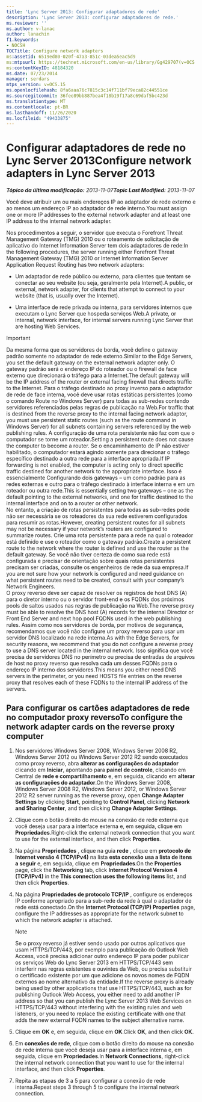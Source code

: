 ```yaml
---
title: 'Lync Server 2013: Configurar adaptadores de rede'
description: 'Lync Server 2013: configurar adaptadores de rede.'
ms.reviewer: ''
ms.author: v-lanac
author: lanachin
f1.keywords:
- NOCSH
TOCTitle: Configure network adapters
ms:assetid: 6519ed80-020f-47a3-851c-03dea5eac5d9
ms:mtpsurl: https://technet.microsoft.com/en-us/library/Gg429707(v=OCS.15)
ms:contentKeyID: 48184320
ms.date: 07/23/2014
manager: serdars
mtps_version: v=OCS.15
ms.openlocfilehash: 8fa6aaa76c7815c3c14f711bf79eca82c44551ce
ms.sourcegitcommit: 36fee89bb887bea4f18b19f17a8c69daf5bc423d
ms.translationtype: MT
ms.contentlocale: pt-BR
ms.lasthandoff: 11/26/2020
ms.locfileid: "49433875"
---
```

# <a name="configure-network-adapters-in-lync-server-2013"></a><span data-ttu-id="360f9-103">Configurar adaptadores de rede no Lync Server 2013</span><span class="sxs-lookup"><span data-stu-id="360f9-103">Configure network adapters in Lync Server 2013</span></span>

<div data-xmlns="http://www.w3.org/1999/xhtml">

<div class="topic" data-xmlns="http://www.w3.org/1999/xhtml" data-msxsl="urn:schemas-microsoft-com:xslt" data-cs="https://msdn.microsoft.com/">

<div data-asp="https://msdn2.microsoft.com/asp">



</div>

<div id="mainSection">

<div id="mainBody"><span data-ttu-id="360f9-104">

<span> </span></span><span class="sxs-lookup"><span data-stu-id="360f9-104">

<span> </span></span></span>

<span data-ttu-id="360f9-105">_**Tópico da última modificação:** 2013-11-07_</span><span class="sxs-lookup"><span data-stu-id="360f9-105">_**Topic Last Modified:** 2013-11-07_</span></span>

<span data-ttu-id="360f9-106">Você deve atribuir um ou mais endereços IP ao adaptador de rede externo e ao menos um endereço IP ao adaptador de rede interno.</span><span class="sxs-lookup"><span data-stu-id="360f9-106">You must assign one or more IP addresses to the external network adapter and at least one IP address to the internal network adapter.</span></span>

<span data-ttu-id="360f9-107">Nos procedimentos a seguir, o servidor que executa o Forefront Threat Management Gateway (TMG) 2010 ou o roteamento de solicitação de aplicativo do Internet Information Server tem dois adaptadores de rede:</span><span class="sxs-lookup"><span data-stu-id="360f9-107">In the following procedures, the server running either Forefront Threat Management Gateway (TMG) 2010 or Internet Information Server Application Request Routing has two network adapters:</span></span>

  - <span data-ttu-id="360f9-108">Um adaptador de rede público ou externo, para clientes que tentam se conectar ao seu website (ou seja, geralmente pela Internet).</span><span class="sxs-lookup"><span data-stu-id="360f9-108">A public, or external, network adapter, for clients that attempt to connect to your website (that is, usually over the Internet).</span></span>

  - <span data-ttu-id="360f9-109">Uma interface de rede privada ou interna, para servidores internos que executam o Lync Server que hospeda serviços Web.</span><span class="sxs-lookup"><span data-stu-id="360f9-109">A private, or internal, network interface, for internal servers running Lync Server that are hosting Web Services.</span></span>

<div>


> [!IMPORTANT]  
> <span data-ttu-id="360f9-110">Da mesma forma que os servidores de borda, você define o gateway padrão somente no adaptador de rede externo.</span><span class="sxs-lookup"><span data-stu-id="360f9-110">Similar to the Edge Servers, you set the default gateway on the external network adapter only.</span></span> <span data-ttu-id="360f9-111">O gateway padrão será o endereço IP do roteador ou o firewall de face externo que direcionará o tráfego para a Internet.</span><span class="sxs-lookup"><span data-stu-id="360f9-111">The default gateway will be the IP address of the router or external facing firewall that directs traffic to the Internet.</span></span> <span data-ttu-id="360f9-112">Para o tráfego destinado ao proxy inverso para o adaptador de rede de face interna, você deve usar rotas estáticas persistentes (como o comando Route no Windows Server) para todas as sub-redes contendo servidores referenciados pelas regras de publicação na Web.</span><span class="sxs-lookup"><span data-stu-id="360f9-112">For traffic that is destined from the reverse proxy to the internal facing network adaptor, you must use persistent static routes (such as the route command in Windows Server) for all subnets containing servers referenced by the web publishing rules.</span></span> <span data-ttu-id="360f9-113">A configuração de uma rota persistente não faz com que o computador se torne um roteador.</span><span class="sxs-lookup"><span data-stu-id="360f9-113">Setting a persistent route does not cause the computer to become a router.</span></span> <span data-ttu-id="360f9-114">Se o encaminhamento de IP não estiver habilitado, o computador estará agindo somente para direcionar o tráfego específico destinado a outra rede para a interface apropriada.</span><span class="sxs-lookup"><span data-stu-id="360f9-114">If IP forwarding is not enabled, the computer is acting only to direct specific traffic destined for another network to the appropriate interface.</span></span> <span data-ttu-id="360f9-115">Isso é essencialmente Configurando dois gateways – um como padrão para as redes externas e outro para o tráfego destinado à interface interna e em um roteador ou outra rede.</span><span class="sxs-lookup"><span data-stu-id="360f9-115">This is essentially setting two gateways – one as the default pointing to the external networks, and one for traffic destined to the internal interface and on to a router or other network.</span></span><BR><span data-ttu-id="360f9-116">No entanto, a criação de rotas persistentes para todas as sub-redes pode não ser necessária se os roteadores da sua rede estiverem configurados para resumir as rotas.</span><span class="sxs-lookup"><span data-stu-id="360f9-116">However, creating persistent routes for all subnets may not be necessary if your network’s routers are configured to summarize routes.</span></span> <span data-ttu-id="360f9-117">Crie uma rota persistente para a rede na qual o roteador está definido e use o roteador como o gateway padrão.</span><span class="sxs-lookup"><span data-stu-id="360f9-117">Create a persistent route to the network where the router is defined and use the router as the default gateway.</span></span> <span data-ttu-id="360f9-118">Se você não tiver certeza de como sua rede está configurada e precisar de orientação sobre quais rotas persistentes precisam ser criadas, consulte os engenheiros de rede da sua empresa.</span><span class="sxs-lookup"><span data-stu-id="360f9-118">If you are not sure how your network is configured and need guidance on what persistent routes need to be created, consult with your company’s Network Engineers.</span></span><BR><span data-ttu-id="360f9-119">O proxy reverso deve ser capaz de resolver os registros de host DNS (A) para o diretor interno ou o servidor front-end e os FQDNs dos próximos pools de saltos usados nas regras de publicação na Web.</span><span class="sxs-lookup"><span data-stu-id="360f9-119">The reverse proxy must be able to resolve the DNS host (A) records for the internal Director or Front End Server and next hop pool FQDNs used in the web publishing rules.</span></span> <span data-ttu-id="360f9-120">Assim como nos servidores de borda, por motivos de segurança, recomendamos que você não configure um proxy reverso para usar um servidor DNS localizado na rede interna.</span><span class="sxs-lookup"><span data-stu-id="360f9-120">As with the Edge Servers, for security reasons, we recommend that you do not configure a reverse proxy to use a DNS server located in the internal network.</span></span> <span data-ttu-id="360f9-121">Isso significa que você precisa de servidores DNS no perímetro ou precisa de entradas de arquivos de host no proxy reverso que resolva cada um desses FQDNs para o endereço IP interno dos servidores.</span><span class="sxs-lookup"><span data-stu-id="360f9-121">This means you either need DNS servers in the perimeter, or you need HOSTS file entries on the reverse proxy that resolves each of these FQDNs to the internal IP address of the servers.</span></span>



</div>

<div>

## <a name="to-configure-the-network-adapter-cards-on-the-reverse-proxy-computer"></a><span data-ttu-id="360f9-122">Para configurar os cartões adaptadores de rede no computador proxy reverso</span><span class="sxs-lookup"><span data-stu-id="360f9-122">To configure the network adapter cards on the reverse proxy computer</span></span>

1.  <span data-ttu-id="360f9-123">Nos servidores Windows Server 2008, Windows Server 2008 R2, Windows Server 2012 ou Windows Server 2012 R2 sendo executados como proxy reverso, abra **alterar as configurações do adaptador** clicando em **Iniciar**, apontando para **painel de controle**, clicando em Central de **rede e compartilhamento** e, em seguida, clicando em **alterar as configurações do adaptador**.</span><span class="sxs-lookup"><span data-stu-id="360f9-123">On the Windows Server 2008, Windows Server 2008 R2, Windows Server 2012, or Windows Server 2012 R2 server running as the reverse proxy, open **Change Adapter Settings** by clicking **Start**, pointing to **Control Panel**, clicking **Network and Sharing Center**, and then clicking **Change Adapter Settings**.</span></span>

2.  <span data-ttu-id="360f9-124">Clique com o botão direito do mouse na conexão de rede externa que você deseja usar para a interface externa e, em seguida, clique em **Propriedades**.</span><span class="sxs-lookup"><span data-stu-id="360f9-124">Right-click the external network connection that you want to use for the external interface, and then click **Properties**.</span></span>

3.  <span data-ttu-id="360f9-125">Na página **Propriedades** , clique na guia **rede** , clique em **protocolo de Internet versão 4 (TCP/IPv4)** na lista **esta conexão usa a lista de itens a seguir** e, em seguida, clique em **Propriedades**.</span><span class="sxs-lookup"><span data-stu-id="360f9-125">On the **Properties** page, click the **Networking** tab, click **Internet Protocol Version 4 (TCP/IPv4)** in the **This connection uses the following items** list, and then click **Properties**.</span></span>

4.  <span data-ttu-id="360f9-126">Na página **Propriedades de protocolo TCP/IP** , configure os endereços IP conforme apropriado para a sub-rede da rede à qual o adaptador de rede está conectado.</span><span class="sxs-lookup"><span data-stu-id="360f9-126">On the **Internet Protocol (TCP/IP) Properties** page, configure the IP addresses as appropriate for the network subnet to which the network adapter is attached.</span></span>
    
    <div>
    

    > [!NOTE]  
    > <span data-ttu-id="360f9-127">Se o proxy reverso já estiver sendo usado por outros aplicativos que usam HTTPS/TCP/443, por exemplo para publicação do Outlook Web Access, você precisa adicionar outro endereço IP para poder publicar os serviços Web do Lync Server 2013 em HTTPS/TCP/443 sem interferir nas regras existentes e ouvintes da Web, ou precisa substituir o certificado existente por um que adicione os novos nomes de FQDN externos ao nome alternativo da entidade.</span><span class="sxs-lookup"><span data-stu-id="360f9-127">If the reverse proxy is already being used by other applications that use HTTPS/TCP/443, such as for publishing Outlook Web Access, you either need to add another IP address so that you can publish the Lync Server 2013 Web Services on HTTPS/TCP/443 without interfering with the existing rules and web listeners, or you need to replace the existing certificate with one that adds the new external FQDN names to the subject alternative name.</span></span>

    
    </div>

5.  <span data-ttu-id="360f9-128">Clique em **OK** e, em seguida, clique em **OK**.</span><span class="sxs-lookup"><span data-stu-id="360f9-128">Click **OK**, and then click **OK**.</span></span>

6.  <span data-ttu-id="360f9-129">Em **conexões de rede**, clique com o botão direito do mouse na conexão de rede interna que você deseja usar para a interface interna e, em seguida, clique em **Propriedades**.</span><span class="sxs-lookup"><span data-stu-id="360f9-129">In **Network Connections**, right-click the internal network connection that you want to use for the internal interface, and then click **Properties**.</span></span>

7.  <span data-ttu-id="360f9-130">Repita as etapas de 3 a 5 para configurar a conexão de rede interna.</span><span class="sxs-lookup"><span data-stu-id="360f9-130">Repeat steps 3 through 5 to configure the internal network connection.</span></span>

<span data-ttu-id="360f9-131"></div>

</div>

<span> </span>

</div>

</div>

</span><span class="sxs-lookup"><span data-stu-id="360f9-131"></div>

</div>

<span> </span>

</div>

</div>

</span></span></div>

